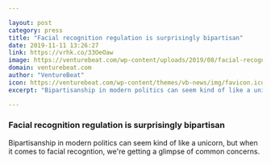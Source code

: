 ```yaml
---

layout: post
category: press
title: "Facial recognition regulation is surprisingly bipartisan"
date: 2019-11-11 13:26:27
link: https://vrhk.co/33OeOaw
image: https://venturebeat.com/wp-content/uploads/2019/08/facial-recognition.png?w=1200&strip=all
domain: venturebeat.com
author: "VentureBeat"
icon: https://venturebeat.com/wp-content/themes/vb-news/img/favicon.ico
excerpt: "Bipartisanship in modern politics can seem kind of like a unicorn, but when it comes to facial recogntion, we're getting a glimpse of common concerns."

---
```


### Facial recognition regulation is surprisingly bipartisan

Bipartisanship in modern politics can seem kind of like a unicorn, but when it comes to facial recogntion, we're getting a glimpse of common concerns.